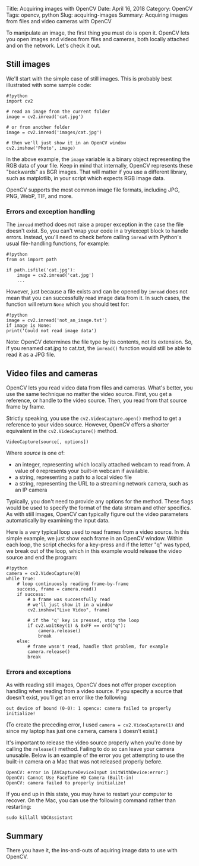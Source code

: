 Title: Acquiring images with OpenCV
Date: April 16, 2018
Category: OpenCV
Tags: opencv, python
Slug: acquiring-images
Summary: Acquiring images from files and video cameras with OpenCV

To manipulate an image, the first thing you must do is open it. OpenCV lets you open images and videos from files and cameras, both locally attached and on the network. Let's check it out.

## Still images

We'll start with the simple case of still images. This is probably best illustrated with some sample code:

    #!python
    import cv2
    
    # read an image from the current folder
    image = cv2.imread('cat.jpg')
    
    # or from another folder
    image = cv2.imread('images/cat.jpg')

    # then we'll just show it in an OpenCV window
    cv2.imshow('Photo', image)

In the above example, the `image` variable is a binary object representing the RGB data of your file. Keep in mind that internally, OpenCV represents these "backwards" as BGR images. That will matter if you use a different library, such as matplotlib, in your script which expects RGB image data.

OpenCV supports the most common image file formats, including JPG, PNG, WebP, TIF, and more.

### Errors and exception handling

The `imread` method does not raise a proper exception in the case the file doesn't exist. So, you can't wrap your code in a try/except block to handle errors. Instead, you'll need to check before calling `imread` with Python's usual file-handling functions, for example:

    #!python
    from os import path
    
    if path.isfile('cat.jpg'):
        image = cv2.imread('cat.jpg')
        ...

However, just because a file exists and can be opened by `imread` does not mean that you can successfully read image data from it. In such cases, the function will return `None` which you should test for:

    #!python
    image = cv2.imread('not_an_image.txt')
    if image is None:
    print('Could not read image data')

Note: OpenCV determines the file type by its contents, not its extension. So, if you renamed cat.jpg to cat.txt, the `imread()` function would still be able to read it as a JPG file.

## Video files and cameras

OpenCV lets you read video data from files and cameras. What's better, you use the same technique no matter the video source. First, you get a reference, or handle to the video source. Then, you read from that source frame by frame.

Strictly speaking, you use the `cv2.VideoCapture.open()` method to get a reference to your video source. However, OpenCV offers a shorter equivalent in the `cv2.VideoCapture()` method.

    VideoCapture(source[, options])

Where *source* is one of:

* an integer, representing which locally attached webcam to read from. A value of `0` represents your built-in webcam if available. 
* a string, representing a path to a local video file
* a string, representing the URL to a streaming network camera, such as an IP camera

Typically, you don't need to provide any options for the method. These flags would be used to specify the format of the data stream and other specifics. As with still images, OpenCV can typically figure out the video parameters automatically by examining the input data.

Here is a very typical loop used to read frames from a video source. In this simple example, we just show each frame in an OpenCV window. Within each loop, the script checks for a key-press and if the letter "q" was typed, we break out of the loop, which in this example would release the video source and end the program:

    #!python
    camera = cv2.VideoCapture(0)
    while True:
        # loop continuously reading frame-by-frame
        success, frame = camera.read()
        if success:
            # a frame was successfully read
            # we'll just show it in a window
            cv2.imshow("Live Video", frame)
            
            # if the 'q' key is pressed, stop the loop
            if cv2.waitKey(1) & 0xFF == ord("q"):
                camera.release()
                break
        else:
            # frame wasn't read, handle that problem, for example
            camera.release()
            break

### Errors and exceptions

As with reading still images, OpenCV does not offer proper exception handling when reading from a video source. If you specify a source that doesn't exist, you'll get an error like the following

    out device of bound (0-0): 1 opencv: camera failed to properly initialize!

(To create the preceding error, I used `camera = cv2.VideoCapture(1)` and since my laptop has just one camera, camera `1` doesn't exist.)

It's important to release the video source properly when you're done by calling the `release()` method. Failing to do so can leave your camera unusable. Below is an example of the error you get attempting to use the built-in camera on a Mac that was not released properly before.

    OpenCV: error in [AVCaptureDeviceInput initWithDevice:error:]
    OpenCV: Cannot Use FaceTime HD Camera (Built-in)
    OpenCV: camera failed to properly initialize!

If you end up in this state, you may have to restart your computer to recover. On the Mac, you can use the following command rather than restarting:

    sudo killall VDCAssistant

## Summary

There you have it, the ins-and-outs of aquiring image data to use with OpenCV. 
